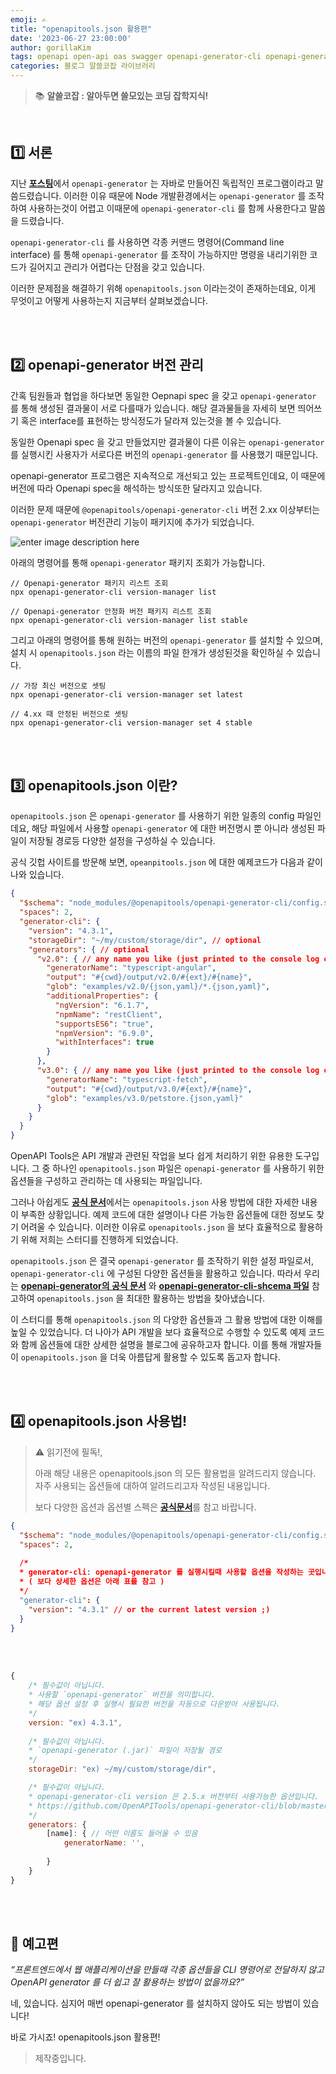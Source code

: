 ```yaml
---
emoji: ✍️
title: "openapitools.json 활용편"
date: '2023-06-27 23:00:00'
author: gorillaKim
tags: openapi open-api oas swagger openapi-generator-cli openapi-generator openapitools
categories: 블로그 알쓸코잡 라이브러리
---
```


> 📚 **알쓸코잡 : 알아두면 쓸모있는 코딩 잡학지식!**

<br>

## 1️⃣ 서론


지난 [**포스팅**](https://gorillakim.github.io/openapi-generator-cli/)에서 `openapi-generator` 는 자바로 만들어진 독립적인 프로그램이라고 말씀드렸습니다. 이러한 이유 때문에 Node 개발환경에서는 `openapi-generator` 를 조작하여 사용하는것이 어렵고 이때문에 `openapi-generator-cli` 를 함께 사용한다고 말씀을 드렸습니다.

`openapi-generator-cli` 를 사용하면 각종 커맨드 명령어(Command line interface) 를 통해 `openapi-generator` 를 조작이 가능하지만 명령을 내리기위한 코드가 길어지고 관리가 어렵다는 단점을 갖고 있습니다.

이러한 문제점을 해결하기 위해 `openapitools.json` 이라는것이 존재하는데요, 이게 무엇이고 어떻게 사용하는지 지금부터 살펴보겠습니다.

<br>
<br>


## 2️⃣ openapi-generator 버전 관리

간혹 팀원들과 협업을 하다보면 동일한 Oepnapi spec 을 갖고 `openapi-generator` 를 통해 생성된 결과물이 서로 다를때가 있습니다. 해당 결과물들을 자세히 보면 띄어쓰기 혹은 interface를 표현하는 방식정도가 달라져 있는것을 볼 수 있습니다.

동일한 Openapi spec 을 갖고 만들었지만 결과물이 다른 이유는 `openapi-generator` 를 실행시킨 사용자가 서로다른 버전의 `openapi-generator` 를 사용했기 때문입니다.

openapi-generator 프로그램은 지속적으로 개선되고 있는 프로젝트인데요, 이 때문에 버전에 따라 Openapi spec을 해석하는 방식또한 달라지고 있습니다.

이러한 문제 때문에 `@openapitools/openapi-generator-cli` 버전 2.xx 이상부터는 `openapi-generator` 버전관리 기능이 패키지에 추가가 되었습니다.

![enter image description here](https://github.com/OpenAPITools/openapi-generator-cli/blob/master/img/vm.gif?raw=true)

아래의 명령어를 통해 `openapi-generator` 패키지 조회가 가능합니다.

```shell
// Openapi-generator 패키지 리스트 조회
npx openapi-generator-cli version-manager list

// Openapi-generator 안정화 버전 패키지 리스트 조회
npx openapi-generator-cli version-manager list stable
```

그리고 아래의 명령어를 통해 원하는 버전의 `openapi-generator` 를 설치할 수 있으며, 설치 시 `openapitools.json` 라는 이름의 파일 한개가 생성된것을 확인하실 수 있습니다.

```shell
// 가장 최신 버전으로 셋팅
npx openapi-generator-cli version-manager set latest

// 4.xx 때 안정된 버전으로 셋팅
npx openapi-generator-cli version-manager set 4 stable
```

<br>
<br>


## 3️⃣ openapitools.json 이란?

`openapitools.json` 은 `openapi-generator` 를 사용하기 위한 일종의 config 파일인데요, 해당 파일에서 사용할 `openapi-generator` 에 대한 버전명시 뿐 아니라 생성된 파일이 저장될 경로등 다양한 설정을 구성하실 수 있습니다.

공식 깃헙 사이트를 방문해 보면, `opeanpitools.json` 에 대한 예제코드가 다음과 같이 나와 있습니다.

```json
{
  "$schema": "node_modules/@openapitools/openapi-generator-cli/config.schema.json",
  "spaces": 2,
  "generator-cli": {
    "version": "4.3.1",
    "storageDir": "~/my/custom/storage/dir", // optional
    "generators": { // optional
      "v2.0": { // any name you like (just printed to the console log or reference it using --generator-key) 
        "generatorName": "typescript-angular",
        "output": "#{cwd}/output/v2.0/#{ext}/#{name}",
        "glob": "examples/v2.0/{json,yaml}/*.{json,yaml}",
        "additionalProperties": {
          "ngVersion": "6.1.7",
          "npmName": "restClient",
          "supportsES6": "true",
          "npmVersion": "6.9.0",
          "withInterfaces": true
        }
      },
      "v3.0": { // any name you like (just printed to the console log or reference it using --generator-key) 
        "generatorName": "typescript-fetch",
        "output": "#{cwd}/output/v3.0/#{ext}/#{name}",
        "glob": "examples/v3.0/petstore.{json,yaml}"
      }
    }
  }
}
```

OpenAPI Tools은 API 개발과 관련된 작업을 보다 쉽게 처리하기 위한 유용한 도구입니다. 그 중 하나인 `openapitools.json` 파일은 `openapi-generator` 를 사용하기 위한 옵션들을 구성하고 관리하는 데 사용되는 파일입니다.

그러나 아쉽게도 [**공식 문서**](https://github.com/OpenAPITools/openapi-generator-cli#configuration)에서는 `openapitools.json` 사용 방법에 대한 자세한 내용이 부족한 상황입니다. 예제 코드에 대한 설명이나 다른 가능한 옵션들에 대한 정보도 찾기 어려울 수 있습니다. 이러한 이유로 `openapitools.json` 을 보다 효율적으로 활용하기 위해 저희는 스터디를 진행하게 되었습니다.

`openapitools.json` 은 결국 `openapi-generator` 를 조작하기 위한 설정 파일로서, `openapi-generator-cli` 에 구성된 다양한 옵션들을 활용하고 있습니다. 따라서 우리는 [**openapi-generator의 공식 문서**](https://openapi-generator.tech/docs/usage/#generate) 와 [**openapi-generator-cli-shcema 파일**](https://github.com/OpenAPITools/openapi-generator-cli/blob/master/apps/generator-cli/src/config.schema.json) 참고하여 `openapitools.json` 을 최대한 활용하는 방법을 찾아냈습니다.

이 스터디를 통해 `openapitools.json` 의 다양한 옵션들과 그 활용 방법에 대한 이해를 높일 수 있었습니다. 더 나아가 API 개발을 보다 효율적으로 수행할 수 있도록 예제 코드와 함께 옵션들에 대한 상세한 설명을 블로그에 공유하고자 합니다. 이를 통해 개발자들이 `openapitools.json` 을 더욱 아름답게 활용할 수 있도록 돕고자 합니다.

<br>
<br>


## 4️⃣ openapitools.json 사용법!

> :warning: 읽기전에 필독!,
> 
> 아래 해당 내용은 openapitools.json 의 모든 활용법을 알려드리지 않습니다. 자주 사용되는 옵션들에 대하여 알려드리고자 작성된 내용입니다.
> 
> 보다 다양한 옵션과 옵션별 스펙은 [**공식문서**](https://github.com/OpenAPITools/openapi-generator-cli/blob/master/apps/generator-cli/src/config.schema.json)를 참고 바랍니다.

```json
{
  "$schema": "node_modules/@openapitools/openapi-generator-cli/config.schema.json",
  "spaces": 2,
  
  /* 
  * generator-cli: openapi-generator 를 실행시킬때 사용할 옵션을 작성하는 곳입니다. 
  * ( 보다 상세한 옵션은 아래 표를 참고 )
  */
  "generator-cli": {
    "version": "4.3.1" // or the current latest version ;)
  }
}
```

<br>
<br>

```javascript
{
	/* 필수값이 아닙니다. 
	* 사용할 `openapi-generator` 버전을 의미합니다.
	* 해당 옵션 설정 후 실행시 필요한 버전을 자동으로 다운받아 사용됩니다.
	*/
	version: "ex) 4.3.1", 
	
	/* 필수값이 아닙니다. 
	* `openapi-generator (.jar)` 파일이 저장될 경로
	*/
	storageDir: "ex) ~/my/custom/storage/dir", 

	/* 필수값이 아닙니다. 
	* openapi-generator-cli version 은 2.5.x 버전부터 사용가능한 옵션입니다.
	* https://github.com/OpenAPITools/openapi-generator-cli/blob/master/apps/generator-cli/src/config.schema.json
	*/
	generators: {
		[name]: { // 어떤 이름도 들어올 수 있음
			generatorName: '',
			
		}
	}
}
```

<br>
<br>

## 🔖 예고편

_“프론트엔드에서 웹 애플리케이션을 만들때 각종 옵션들을 CLI 명령어로 전달하지 않고 OpenAPI generator 를 더 쉽고 잘 활용하는 방법이 없을까요?”_

네, 있습니다. 심지어 매번 openapi-generator 를 설치하지 않아도 되는 방법이 있습니다!

바로 가시죠! openapitools.json 활용편!

> 제작중입니다.

<br>
<br>

```toc

```
<!--stackedit_data:
eyJoaXN0b3J5IjpbLTE2NTI4OTQ2MjMsNzM3NjM4MzY4LDkyMD
c1NDU4OV19
-->